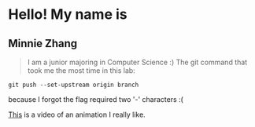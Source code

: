 # Hello! My name is
## **Minnie Zhang**
> I am a junior majoring in Computer Science :)
The git command that took me the most time in this lab:
```
git push --set-upstream origin branch
```
because I forgot the flag required two '-' characters :(

[This](https://www.youtube.com/watch?v=jKh-DP89FPY&list=PLdhF_0MdyhADpRkQQmy9gWAIfdgfgWrWG&index=2) is a video of an animation I really like.





